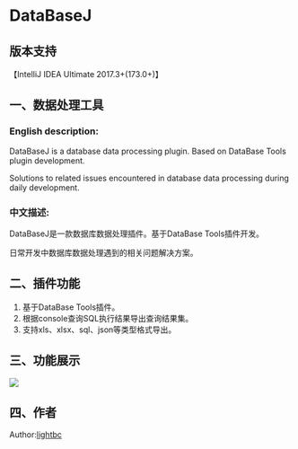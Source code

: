 # DataBaseJ

## 版本支持
【IntelliJ IDEA Ultimate 2017.3+(173.0+)】

## 一、数据处理工具

<h3>English description:</h3>
<p>DataBaseJ is a database data processing plugin. Based on DataBase Tools plugin development.</p>
<p>Solutions to related issues encountered in database data processing during daily development.</p>

<h3>中文描述:</h3>
<p>DataBaseJ是一款数据库数据处理插件。基于DataBase Tools插件开发。</p>
<p>日常开发中数据库数据处理遇到的相关问题解决方案。</p>

## 二、插件功能
<ol>
<li>基于DataBase Tools插件。</li>
<li>根据console查询SQL执行结果导出查询结果集。</li>
<li>支持xls、xlsx、sql、json等类型格式导出。</li>
</ol>

## 三、功能展示
<img src="https://blog-static.cnblogs.com/files/lightbc/databasej.gif"/>

## 四、作者
<p>Author:<a href="https://www.cnblogs.com/lightbc/">lightbc</a></p>